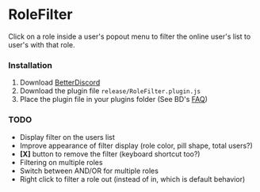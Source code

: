 # RoleFilter

Click on a role inside a user's popout menu to filter the online user's list to user's with that role.

### Installation
1. Download [BetterDiscord](https://betterdiscord.app/)
2. Download the plugin file `release/RoleFilter.plugin.js`
3. Place the plugin file in your plugins folder (See BD's [FAQ](https://betterdiscord.app/FAQ))

### TODO
- Display filter on the users list
- Improve appearance of filter display (role color, pill shape, total users?)
- **[X]** button to remove the filter (keyboard shortcut too?)
- Filtering on multiple roles
- Switch between AND/OR for multiple roles
- Right click to filter a role out (instead of in, which is default behavior)
